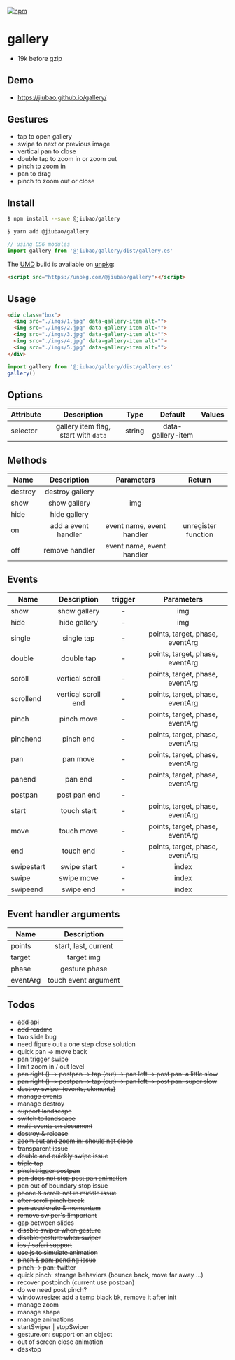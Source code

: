 [![npm][npm]][npm-url]

# gallery
* 19k before gzip

## Demo
* https://jiubao.github.io/gallery/

## Gestures
* tap to open gallery
* swipe to next or previous image
* vertical pan to close
* double tap to zoom in or zoom out
* pinch to zoom in
* pan to drag
* pinch to zoom out or close

## Install
```sh
$ npm install --save @jiubao/gallery
```
```sh
$ yarn add @jiubao/gallery
```
```javascript
// using ES6 modules
import gallery from '@jiubao/gallery/dist/gallery.es'
```

The [UMD](https://github.com/umdjs/umd) build is available on [unpkg](https://unpkg.com):
```html
<script src="https://unpkg.com/@jiubao/gallery"></script>
```

## Usage
```html
<div class="box">
  <img src="./imgs/1.jpg" data-gallery-item alt="">
  <img src="./imgs/2.jpg" data-gallery-item alt="">
  <img src="./imgs/3.jpg" data-gallery-item alt="">
  <img src="./imgs/4.jpg" data-gallery-item alt="">
  <img src="./imgs/5.jpg" data-gallery-item alt="">
</div>
```

```js
import gallery from '@jiubao/gallery/dist/gallery.es'
gallery()
```

## Options
| Attribute | Description | Type | Default | Values |
| ----- | :-: | :-: | :-: | :-: |
| selector | gallery item flag, start with `data` | string | data-gallery-item | |

## Methods
| Name | Description | Parameters | Return |
| ----- | :-: | :-: | :-: |
| destroy | destroy gallery | | |
| show | show gallery | img | |
| hide | hide gallery | | |
| on | add a event handler | event name, event handler | unregister function |
| off | remove handler | event name, event handler | |

## Events

| Name | Description | trigger | Parameters |
| ----- | :-: | :-: | :-: |
| show | show gallery | - | img |
| hide | hide gallery | - | img |
| single | single tap | - | points, target, phase, eventArg |
| double | double tap | - | points, target, phase, eventArg |
| scroll | vertical scroll | - | points, target, phase, eventArg |
| scrollend | vertical scroll end | - | points, target, phase, eventArg |
| pinch | pinch move | - | points, target, phase, eventArg |
| pinchend | pinch end | - | points, target, phase, eventArg |
| pan | pan move | - | points, target, phase, eventArg |
| panend | pan end | - | points, target, phase, eventArg |
| postpan | post pan end | - | |
| start | touch start | - | points, target, phase, eventArg |
| move | touch move | - | points, target, phase, eventArg |
| end | touch end | - | points, target, phase, eventArg |
| swipestart | swipe start | - | index |
| swipe | swipe move | - | index |
| swipeend | swipe end | - | index |

## Event handler arguments

| Name | Description |
| ----- | :-: |
| points | start, last, current |
| target | target img |
| phase | gesture phase |
| eventArg | touch event argument |

## Todos
* ~~add api~~
* ~~add readme~~
* two slide bug
* need figure out a one step close solution
* quick pan -> move back
* pan trigger swipe
* limit zoom in / out level
* ~~pan right () -> postpan -> tap (out) -> pan left -> post pan: a little slow~~
* ~~pan right () -> postpan -> tap (out) -> pan left -> post pan: super slow~~
* ~~destroy swiper (events, elements)~~
* ~~manage events~~
* ~~manage destroy~~
* ~~support landscape~~
* ~~switch to landscape~~
* ~~multi events on document~~
* ~~destroy & release~~
* ~~zoom out and zoom in: should not close~~
* ~~transparent issue~~
* ~~double and quickly swipe issue~~
* ~~triple tap~~
* ~~pinch trigger postpan~~
* ~~pan does not stop post pan animation~~
* ~~pan out of boundary stop issue~~
* ~~phone & scroll: not in middle issue~~
* ~~after scroll pinch break~~
* ~~pan accelerate & momentum~~
* ~~remove swiper's !important~~
* ~~gap between slides~~
* ~~disable swiper when gesture~~
* ~~disable gesture when swiper~~
* ~~ios / safari support~~
* ~~use js to simulate animation~~
* ~~pinch & pan: pending issue~~
* ~~pinch -> pan: twitter~~
* quick pinch: strange behaviors (bounce back, move far away ...)
* recover postpinch (current use postpan)
* do we need post pinch?
* window.resize: add a temp black bk, remove it after init
* manage zoom
* manage shape
* manage animations
* startSwiper | stopSwiper
* gesture.on: support on an object
* out of screen close animation
* desktop


[npm]: https://img.shields.io/npm/v/@jiubao/gallery.svg
[npm-url]: https://npmjs.com/package/@jiubao/gallery
